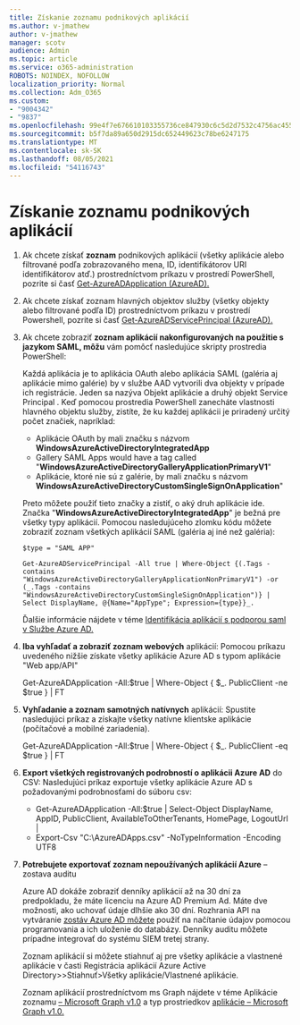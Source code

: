 ```yaml
---
title: Získanie zoznamu podnikových aplikácií
ms.author: v-jmathew
author: v-jmathew
manager: scotv
audience: Admin
ms.topic: article
ms.service: o365-administration
ROBOTS: NOINDEX, NOFOLLOW
localization_priority: Normal
ms.collection: Adm_O365
ms.custom:
- "9004342"
- "9837"
ms.openlocfilehash: 99e4f7e676610103355736ce847930c6c5d2d7532c4756ac4551a8d9b3020176
ms.sourcegitcommit: b5f7da89a650d2915dc652449623c78be6247175
ms.translationtype: MT
ms.contentlocale: sk-SK
ms.lasthandoff: 08/05/2021
ms.locfileid: "54116743"
---
```

# <a name="get-a-list-of-enterprise-applications"></a>Získanie zoznamu podnikových aplikácií

1. Ak chcete získať **zoznam** podnikových aplikácií (všetky aplikácie alebo filtrované podľa zobrazovaného mena, ID, identifikátorov URI identifikátorov atď.) prostredníctvom príkazu v prostredí PowerShell, pozrite si časť [Get-AzureADApplication (AzureAD).](https://docs.microsoft.com/powershell/module/azuread/get-azureadapplication)
2. Ak chcete získať zoznam hlavných objektov služby (všetky objekty alebo filtrované podľa ID) prostredníctvom príkazu v prostredí Powershell, pozrite si časť [Get-AzureADServicePrincipal (AzureAD).](https://docs.microsoft.com/powershell/module/azuread/get-azureadserviceprincipal)
3. Ak chcete zobraziť **zoznam aplikácií nakonfigurovaných na použitie s jazykom SAML, môžu** vám pomôcť nasledujúce skripty prostredia PowerShell:

    Každá aplikácia je to aplikácia OAuth alebo aplikácia SAML (galéria aj aplikácie mimo galérie) by v službe AAD vytvorili dva objekty v prípade ich registrácie. Jeden sa nazýva Objekt aplikácie a druhý objekt Service Principal . Keď pomocou prostredia PowerShell zanecháte vlastnosti hlavného objektu služby, zistíte, že ku každej aplikácii je priradený určitý počet značiek, napríklad:

    - Aplikácie OAuth by mali značku s názvom **WindowsAzureActiveDirectoryIntegratedApp**
    - Gallery SAML Apps would have a tag called "**WindowsAzureActiveDirectoryGalleryApplicationPrimaryV1**"
    - Aplikácie, ktoré nie sú z galérie, by mali značku s názvom **WindowsAzureActiveDirectoryCustomSingleSignOnApplication**"

    Preto môžete použiť tieto značky a zistiť, o aký druh aplikácie ide. Značka "**WindowsAzureActiveDirectoryIntegratedApp**" je bežná pre všetky typy aplikácií. Pomocou nasledujúceho zlomku kódu môžete zobraziť zoznam všetkých aplikácií SAML (galéria aj iné než galéria):

    `$type = "SAML APP"`

    `Get-AzureADServicePrincipal -All true | Where-Object {(.Tags -contains "WindowsAzureActiveDirectoryGalleryApplicationNonPrimaryV1") -or (_.Tags -contains "WindowsAzureActiveDirectoryCustomSingleSignOnApplication")} | Select DisplayName, @{Name="AppType"; Expression={type}}_.`

    Ďalšie informácie nájdete v téme [Identifikácia aplikácií s podporou saml v Službe Azure AD.](https://docs.microsoft.com/answers/questions/24259/identify-saml-enabled-apps-in-azure-ad.html)

4. **Iba vyhľadať a zobraziť zoznam webových** aplikácií: Pomocou príkazu uvedeného nižšie získate všetky aplikácie Azure AD s typom aplikácie "Web app/API"

    Get-AzureADApplication -All:$true | Where-Object { $_. PublicClient -ne $true } | FT
5. **Vyhľadanie a zoznam samotných natívnych** aplikácií: Spustite nasledujúci príkaz a získajte všetky natívne klientske aplikácie (počítačové a mobilné zariadenia).

    Get-AzureADApplication -All:$true | Where-Object { $_. PublicClient -eq $true } | FT
6. **Export všetkých registrovaných podrobností o aplikácii Azure AD** do CSV: Nasledujúci príkaz exportuje všetky aplikácie Azure AD s požadovanými podrobnosťami do súboru csv:

    - Get-AzureADApplication -All:$true | Select-Object DisplayName, AppID, PublicClient, AvailableToOtherTenants, HomePage, LogoutUrl |
    - Export-Csv "C:\AzureADApps.csv" -NoTypeInformation -Encoding UTF8

7. **Potrebujete exportovať zoznam nepoužívaných aplikácií Azure** – zostava auditu

    Azure AD dokáže zobraziť denníky aplikácií až na 30 dní za predpokladu, že máte licenciu na Azure AD Premium Ad.
    Máte dve možnosti, ako uchovať údaje dlhšie ako 30 dní. Rozhrania API na vytváranie [zostáv Azure AD môžete](https://docs.microsoft.com/azure/active-directory/reports-monitoring/concept-reporting-api) použiť na načítanie údajov pomocou programovania a ich uloženie do databázy. Denníky auditu môžete prípadne integrovať do systému SIEM tretej strany.

    Zoznam aplikácií si môžete stiahnuť aj pre všetky aplikácie a vlastnené aplikácie v časti Registrácia aplikácií Azure Active Directory>>Stiahnuť>Všetky aplikácie/Vlastnené aplikácie.

    Zoznam aplikácií prostredníctvom ms Graph nájdete v téme Aplikácie zoznamu [– Microsoft Graph v1.0](https://docs.microsoft.com/graph/api/application-list) a typ prostriedkov [aplikácie – Microsoft Graph v1.0.](https://docs.microsoft.com/graph/api/resources/application)
